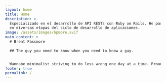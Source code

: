 ```yaml
---
layout: home
title: Home
description: >-
  Especializado en el desarrollo de API RESTs con Ruby on Rails. He participado
  en diversas etapas del ciclo de desarrollo de aplicaciones.
image: /assets/images/bpmore.avif
main_content: >
  # Brent Passmore
  
  ## The guy you need to know when you need to know a guy.


  Wannabe minimalist striving to do less wrong one day at a time. Proud [@KEXP](https://kexp.org/) amplifier. Huge fan of [@LuckyDog Guitars](https://luckydogguitars.com) and [@SullyGuitars](https://www.sullyguitars.com/) with a soft spot for [@KustomAmps](https://kustom.com/).
footer: true
permalink: /
---
```


